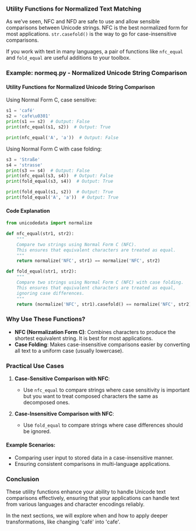 ### Utility Functions for Normalized Text Matching

As we’ve seen, NFC and NFD are safe to use and allow sensible comparisons between Unicode strings. NFC is the best normalized form for most applications. `str.casefold()` is the way to go for case-insensitive comparisons.

If you work with text in many languages, a pair of functions like `nfc_equal` and `fold_equal` are useful additions to your toolbox.

### Example: normeq.py - Normalized Unicode String Comparison

#### Utility Functions for Normalized Unicode String Comparison
Using Normal Form C, case sensitive:
```python
s1 = 'café'
s2 = 'cafe\u0301'
print(s1 == s2)  # Output: False
print(nfc_equal(s1, s2))  # Output: True

print(nfc_equal('A', 'a'))  # Output: False
```

Using Normal Form C with case folding:
```python
s3 = 'Straße'
s4 = 'strasse'
print(s3 == s4)  # Output: False
print(nfc_equal(s3, s4))  # Output: False
print(fold_equal(s3, s4))  # Output: True

print(fold_equal(s1, s2))  # Output: True
print(fold_equal('A', 'a'))  # Output: True
```

#### Code Explanation
```python
from unicodedata import normalize

def nfc_equal(str1, str2):
    """
    Compare two strings using Normal Form C (NFC).
    This ensures that equivalent characters are treated as equal.
    """
    return normalize('NFC', str1) == normalize('NFC', str2)

def fold_equal(str1, str2):
    """
    Compare two strings using Normal Form C (NFC) with case folding.
    This ensures that equivalent characters are treated as equal,
    ignoring case differences.
    """
    return (normalize('NFC', str1).casefold() == normalize('NFC', str2).casefold())
```

### Why Use These Functions?

- **NFC (Normalization Form C)**: Combines characters to produce the shortest equivalent string. It is best for most applications.
- **Case Folding**: Makes case-insensitive comparisons easier by converting all text to a uniform case (usually lowercase).

### Practical Use Cases

1. **Case-Sensitive Comparison with NFC**:
    - Use `nfc_equal` to compare strings where case sensitivity is important but you want to treat composed characters the same as decomposed ones.

2. **Case-Insensitive Comparison with NFC**:
    - Use `fold_equal` to compare strings where case differences should be ignored.

#### Example Scenarios:
- Comparing user input to stored data in a case-insensitive manner.
- Ensuring consistent comparisons in multi-language applications.

### Conclusion

These utility functions enhance your ability to handle Unicode text comparisons effectively, ensuring that your applications can handle text from various languages and character encodings reliably.

In the next sections, we will explore when and how to apply deeper transformations, like changing 'café' into 'cafe'.